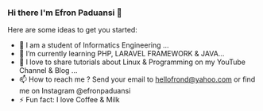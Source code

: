 ### Hi there I'm Efron Paduansi 👋

Here are some ideas to get you started:

- 🔭 I am a student of Informatics Engineering ...
- 🌱 I’m currently learning PHP, LARAVEL FRAMEWORK & JAVA...
- 🤔 I love to share tutorials about Linux & Programming on my YouTube Channel & Blog ...
- 📫 How to reach me ? Send your email to hellofrond@yahoo.com or find me on Instagram @efronpaduansi
- ⚡ Fun fact: I love Coffee & Milk

